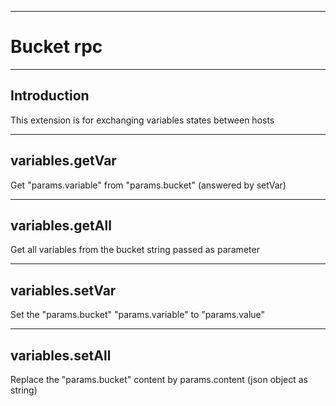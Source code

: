 
*****************************************************************************************

# Bucket rpc

*****************************************************************************************

Introduction
-----------------------------------------------------

This extension is for exchanging variables states between hosts

________________

variables.getVar
-----------------------------------------------------

Get "params.variable" from "params.bucket" (answered by setVar)

________________

variables.getAll
-----------------------------------------------------

Get all variables from the bucket string passed as parameter

________________

variables.setVar
-----------------------------------------------------

Set the "params.bucket" "params.variable" to "params.value"

________________

variables.setAll
-----------------------------------------------------

Replace the "params.bucket" content by params.content (json object as string)
